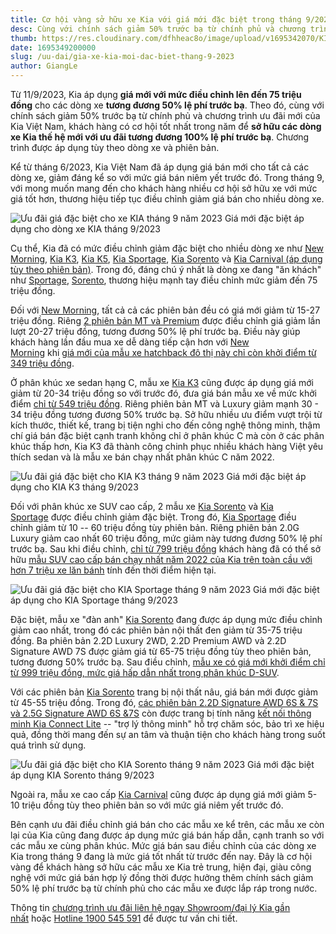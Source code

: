 ```yaml
---
title: Cơ hội vàng sở hữu xe Kia với giá mới đặc biệt trong tháng 9/2023
desc: Cùng với chính sách giảm 50% trước bạ từ chính phủ và chương trình ưu đãi mới của Kia Việt Nam, khách hàng có cơ hội tốt nhất trong năm để sở hữu các dòng xe Kia thế hệ mới với ưu đãi tương đương 100% lệ phí trước bạ.
thumb: https://res.cloudinary.com/dfhheac8o/image/upload/v1695342070/KIA/KIA%20Posts/gia-dac-biet-kia-thang-9-2023_qmrw12.webp
date: 1695349200000
slug: /uu-dai/gia-xe-kia-moi-dac-biet-thang-9-2023
author: GiangLe
---
```


Từ 11/9/2023, Kia áp dụng **giá mới với mức điều chỉnh lên đến 75 triệu đồng** cho các dòng xe **tương đương 50% lệ phí trước bạ**. Theo đó, cùng với chính sách giảm 50% trước bạ từ chính phủ và chương trình ưu đãi mới của Kia Việt Nam, khách hàng có cơ hội tốt nhất trong năm để **sở hữu các dòng xe Kia thế hệ mới với ưu đãi tương đương 100% lệ phí trước bạ**. Chương trình được áp dụng tùy theo dòng xe và phiên bản.

Kể từ tháng 6/2023, Kia Việt Nam đã áp dụng giá bán mới cho tất cả các dòng xe, giảm đáng kể so với mức giá bán niêm yết trước đó. Trong tháng 9, với mong muốn mang đến cho khách hàng nhiều cơ hội sở hữu xe với mức giá tốt hơn, thương hiệu tiếp tục điều chỉnh giảm giá bán cho nhiều dòng xe.

<div class="post-img-wrapper" style={{aspectRatio:1.776}}>
<Image src="https://res.cloudinary.com/dfhheac8o/image/upload/v1695342070/KIA/KIA%20Posts/gia-dac-biet-kia-thang-9-2023_qmrw12.webp" alt="Ưu đãi giá đặc biệt cho xe KIA tháng 9 năm 2023" fill={true} />
<span class="post-img-title">Giá mới đặc biệt áp dụng cho dòng xe KIA tháng 9/2023</span>
</div>

Cụ thể, Kia đã có mức điều chỉnh giảm đặc biệt cho nhiều dòng xe như [New Morning](https://kiavietnam.com.vn/new-morning), [Kia K3](https://kiavietnam.com.vn/the-new-k3), [Kia K5](https://kiavietnam.com.vn/kia-k5), [Kia Sportage](https://kiavietnam.com.vn/kia-sportage), [Kia Sorento](https://kiavietnam.com.vn/kia-sorento) và [Kia Carnival (áp dụng tùy theo phiên bản)](https://kiavietnam.com.vn/carnival). Trong đó, đáng chú ý nhất là dòng xe đang "ăn khách" như [Sportage](https://kiavietnam.com.vn/kia-sportage), [Sorento](https://kiavietnam.com.vn/kia-sorento), thương hiệu mạnh tay điều chỉnh mức giảm đến 75 triệu đồng.

Đối với [New Morning](https://kiavietnam.com.vn/new-morning), tất cả cả các phiên bản đều có giá mới giảm từ 15-27 triệu đồng. Riêng [2 phiên bản MT và Premium](https://kiavietnam.com.vn/new-morning) được điều chỉnh giá giảm lần lượt 20-27 triệu đồng, tương đương 50% lệ phí trước bạ. Điều này giúp khách hàng lần đầu mua xe dễ dàng tiếp cận hơn với [New Morning](https://kiavietnam.com.vn/new-morning) khi [giá mới của mẫu xe hatchback đô thị này chỉ còn khởi điểm từ 349 triệu đồng](https://kiavietnam.com.vn/gia-xe?products%5B%5D=new-morning&sort=a-z&display=rows).

Ở phân khúc xe sedan hạng C, mẫu xe [Kia K3](https://kiavietnam.com.vn/the-new-k3) cũng được áp dụng giá mới giảm từ 20-34 triệu đồng so với trước đó, đưa giá bán mẫu xe về mức khởi điểm [chỉ từ 549 triệu đồng](https://kiavietnam.com.vn/gia-xe?products%5B%5D=the-new-k3&sort=asc&display=rows). Riêng phiên bản MT và Luxury giảm mạnh 30 - 34 triệu đồng tương đương 50% trước bạ. Sở hữu nhiều ưu điểm vượt trội từ kích thước, thiết kế, trang bị tiện nghi cho đến công nghệ thông minh, thậm chí giá bán đặc biệt cạnh tranh không chỉ ở phân khúc C mà còn ở các phân khúc thấp hơn, Kia K3 đã thành công chinh phục nhiều khách hàng Việt yêu thích sedan và là mẫu xe bán chạy nhất phân khúc C năm 2022.

<div class="post-img-wrapper" style={{aspectRatio:1.776}}>
<Image src="https://res.cloudinary.com/dfhheac8o/image/upload/v1695342070/KIA/KIA%20Posts/kia-k3-khuyen-mai-thang-9_d7v7t8.webp" alt="Ưu đãi giá đặc biệt cho KIA K3 tháng 9 năm 2023" fill={true} />
<span class="post-img-title">Giá mới đặc biệt áp dụng cho KIA K3 tháng 9/2023</span>
</div>

Đối với phân khúc xe SUV cao cấp, 2 mẫu xe [Kia Sorento](https://kiavietnam.com.vn/kia-sorento) và [Kia Sportage](https://kiavietnam.com.vn/kia-sportage) được điều chỉnh giảm đặc biệt. Trong đó, [Kia Sportage](https://kiavietnam.com.vn/kia-sportage) điều chỉnh giảm từ 10 -- 60 triệu đồng tùy phiên bản. Riêng phiên bản 2.0G Luxury giảm cao nhất 60 triệu đồng, mức giảm này tương đương 50% lệ phí trước bạ. Sau khi điều chỉnh, [chỉ từ 799 triệu đồng](https://kiavietnam.com.vn/kia-sportage) khách hàng đã có thể sở hữu [mẫu SUV cao cấp bán chạy nhất năm 2022 của Kia trên toàn cầu với hơn 7 triệu xe lăn bánh](https://kiavietnam.com.vn/kia-sportage) tính đến thời điểm hiện tại.

<div class="post-img-wrapper" style={{aspectRatio:1.776}}>
<Image src="https://res.cloudinary.com/dfhheac8o/image/upload/v1695342070/KIA/KIA%20Posts/kia-sportage-khuyen-mai-thang-9_oqlbhq.webp" alt="Ưu đãi giá đặc biệt cho KIA Sportage tháng 9 năm 2023" fill={true} />
<span class="post-img-title">Giá mới đặc biệt áp dụng cho KIA Sportage tháng 9/2023</span>
</div>

Đặc biệt, mẫu xe "đàn anh" [Kia Sorento](https://kiavietnam.com.vn/kia-sorento) đang được áp dụng mức điều chỉnh giảm cao nhất, trong đó các phiên bản nội thất đen giảm từ 35-75 triệu đồng. Ba phiên bản 2.2D Luxury 2WD, 2.2D Premium AWD và 2.2D Signature AWD 7S được giảm giá từ 65-75 triệu đồng tùy theo phiên bản, tương đương 50% trước bạ. Sau điều chỉnh, [mẫu xe có giá mới khởi điểm chỉ từ 999 triệu đồng, mức giá hấp dẫn nhất trong phân khúc D-SUV](https://kiavietnam.com.vn/gia-xe?products%5B%5D=kia-sorento&sort=asc&display=rows).

Với các phiên bản [Kia Sorento](https://kiavietnam.com.vn/kia-sorento) trang bị nội thất nâu, giá bán mới được giảm từ 45-55 triệu đồng. Trong đó, [các phiên bản 2.2D Signature AWD 6S & 7S và 2.5G Signature AWD 6S &7S](https://kiavietnam.com.vn/kia-sorento) còn được trang bị tính năng [kết nối thông minh Kia Connect Lite](https://kiavietnam.com.vn/kia-connect) -- "trợ lý thông minh" hỗ trợ chăm sóc, bảo trì xe hiệu quả, đồng thời mang đến sự an tâm và thuận tiện cho khách hàng trong suốt quá trình sử dụng.

<div class="post-img-wrapper" style={{aspectRatio:1.776}}>
<Image src="https://res.cloudinary.com/dfhheac8o/image/upload/v1695342071/KIA/KIA%20Posts/kia-sorento-khuyen-mai-thang-9_wbn7br.webp" alt="Ưu đãi giá đặc biệt cho KIA Sorento tháng 9 năm 2023" fill={true} />
<span class="post-img-title">Giá mới đặc biệt áp dụng KIA Sorento tháng 9/2023</span>
</div>

Ngoài ra, mẫu xe cao cấp [Kia Carnival](https://kiavietnam.com.vn/carnival) cũng được áp dụng giá mới giảm 5-10 triệu đồng tùy theo phiên bản so với mức giá niêm yết trước đó.

Bên cạnh ưu đãi điều chỉnh giá bán cho các mẫu xe kể trên, các mẫu xe còn lại của Kia cũng đang được áp dụng mức giá bán hấp dẫn, cạnh tranh so với các mẫu xe cùng phân khúc. Mức giá bán sau điều chỉnh của các dòng xe Kia trong tháng 9 đang là mức giá tốt nhất từ trước đến nay. Đây là cơ hội vàng để khách hàng sở hữu các mẫu xe Kia trẻ trung, hiện đại, giàu công nghệ với mức giá bán hợp lý đồng thời được hưởng thêm chính sách giảm 50% lệ phí trước bạ từ chính phủ cho các mẫu xe được lắp ráp trong nước.

Thông tin [chương trình ưu đãi liên hệ ngay Showroom/đại lý Kia gần nhất](https://kiavietnam.com.vn/lien-he) hoặc [Hotline 1900 545 591](https://kiavietnam.com.vn/lien-he) để được tư vấn chi tiết.
